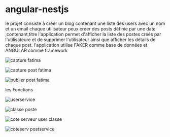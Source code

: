 # angular-nestjs
le projet consiste à creer un blog contenant une liste des users avec un nom et un email
chaque utilisateur peux creer des posts définie par une date ,contenant,titre
l'application permet d'afficher la liste des postes créés par l'utilisateure et de supprimer l'utilisateur ainsi que
afficher les détails de chaque post.
l'application utilise FAKER comme base de données et ANGULAR comme framework

![capture fatima](https://user-images.githubusercontent.com/46228917/50551942-3883ff80-0c81-11e9-85a6-4e1d2953a05c.PNG)

![capture post fatima](https://user-images.githubusercontent.com/46228917/50551946-446fc180-0c81-11e9-8cb8-5c36e0eb9ffa.PNG)


![publier post fatima](https://user-images.githubusercontent.com/46228917/50551958-68330780-0c81-11e9-8bad-e80e45c12076.PNG)


les Fonctions

![userservice](https://user-images.githubusercontent.com/46228917/50551959-6c5f2500-0c81-11e9-9516-06c0ccecb96c.PNG)





![classe poste](https://user-images.githubusercontent.com/46228917/50551952-518cb080-0c81-11e9-9453-fe9f44e93dff.PNG)


![cote serveur user classe](https://user-images.githubusercontent.com/46228917/50551957-62d5bd00-0c81-11e9-8f21-2ce164ce0699.PNG)








![coteserv postservice](https://user-images.githubusercontent.com/46228917/50552046-0a9fba80-0c83-11e9-9ee2-db9af76eb655.PNG)
